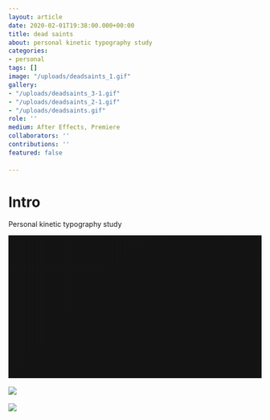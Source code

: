 ```yaml
---
layout: article
date: 2020-02-01T19:38:00.000+00:00
title: dead saints
about: personal kinetic typography study
categories:
- personal
tags: []
image: "/uploads/deadsaints_1.gif"
gallery:
- "/uploads/deadsaints_3-1.gif"
- "/uploads/deadsaints_2-1.gif"
- "/uploads/deadsaints.gif"
role: ''
medium: After Effects, Premiere
collaborators: ''
contributions: ''
featured: false

---
```

# Intro

Personal kinetic typography study

![](/uploads/deadsaints.gif)

![](/uploads/deadsaints_2-1.gif)

![](/uploads/deadsaints_3-1.gif)